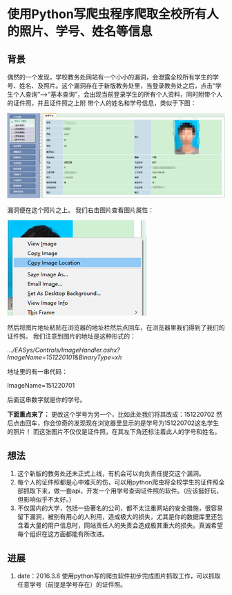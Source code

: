 # 使用Python写爬虫程序爬取全校所有人的照片、学号、姓名等信息

## 背景
偶然的一个发现，学校教务处网站有一个小小的漏洞，会泄露全校所有学生的学号、姓名、及照片。这个漏洞存在于新版教务处里，当登录教务处之后，点击“学生个人查询”-->“基本查询”，会出现当前登录学生的所有个人资料，同时附带个人的证件照，并且证件照之上附
带个人的姓名和学号信息，类似于下图：

![screen1](https://github.com/Root-lee/spider_photos_nuaa/blob/master/screen1.png)

漏洞便在这个照片之上。
我们右击图片查看图片属性：

![screen2](https://github.com/Root-lee/spider_photos_nuaa/blob/master/screen2.png)

然后将图片地址粘贴在浏览器的地址栏然后点回车，在浏览器里我们得到了我们的证件照。
我们注意到图片的地址是这种形式的：

*.../EASys/Controls/ImageHandler.ashx?ImageName=151220101&BinaryType=xh*

地址里的有一串代码：

ImageName=151220701

后面这串数字就是你的学号。

**下面重点来了：**
更改这个学号为另一个，比如此处我们将其改成：151220702 
然后点击回车，你会惊奇的发现现在浏览器里显示的是学号为151220702这名学生的照片！
而这张图片不仅仅是证件照，在其左下角还标注着此人的学号和姓名。

## 想法
1. 这个新版的教务处还未正式上线，有机会可以向负责任提交这个漏洞。
2. 每个人的证件照都是心中难灭的伤，可以用python爬虫将全校学生的证件照全部抓取下来，做一套api，开发一个用学号查询证件照的软件。（应该挺好玩，但影响似乎不太好。）
3. 不仅国内的大学，包括一些著名的公司，都不太注重网站的安全措施，很容易留下漏洞，被别有用心的人利用，造成极大的损失，尤其是你的数据库里还包含着大量的用户信息时，网站责任人的失责会造成极其重大的损失。真诚希望每个组织在这方面都能有所改进。

## 进展
1. date：2016.3.8  使用python写的爬虫软件初步完成图片抓取工作，可以抓取任意学号（前提是学号存在）的证件照。